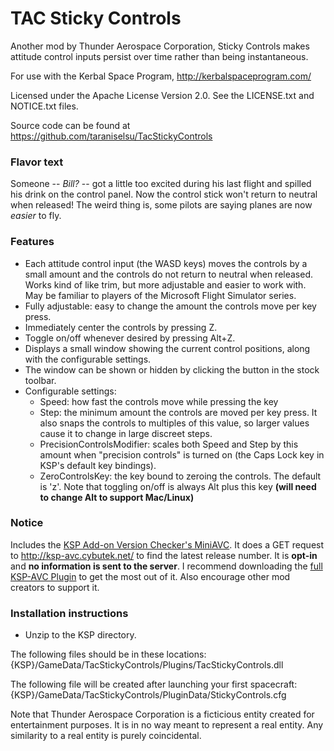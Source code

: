 TAC Sticky Controls
================

Another mod by Thunder Aerospace Corporation, Sticky Controls makes attitude control inputs persist over time rather than being instantaneous.

For use with the Kerbal Space Program, http://kerbalspaceprogram.com/

Licensed under the Apache License Version 2.0.  See the LICENSE.txt and NOTICE.txt files.

Source code can be found at https://github.com/taraniselsu/TacStickyControls

### Flavor text
Someone -- _Bill?_ -- got a little too excited during his last flight and spilled his drink on the control panel. Now the control stick won't return to neutral when released! The weird thing is, some pilots are saying planes are now _easier_ to fly.


### Features
- Each attitude control input (the WASD keys) moves the controls by a small amount and the controls do not return to neutral when released. Works kind of like trim, but more adjustable and easier to work with. May be familiar to players of the Microsoft Flight Simulator series.
- Fully adjustable: easy to change the amount the controls move per key press.
- Immediately center the controls by pressing Z.
- Toggle on/off whenever desired by pressing Alt+Z.
- Displays a small window showing the current control positions, along with the configurable settings.
- The window can be shown or hidden by clicking the button in the stock toolbar.
- Configurable settings:
  - Speed: how fast the controls move while pressing the key
  - Step: the minimum amount the controls are moved per key press. It also snaps the controls to multiples of this value, so larger values cause it to change in large discreet steps.
  - PrecisionControlsModifier: scales both Speed and Step by this amount when "precision controls" is turned on (the Caps Lock key in KSP's default key bindings).
  - ZeroControlsKey: the key bound to zeroing the controls. The default is 'z'. Note that toggling on/off is always Alt plus this key **(will need to change Alt to support Mac/Linux)**


### Notice
Includes the [KSP Add-on Version Checker's MiniAVC](http://forum.kerbalspaceprogram.com/threads/79745). It does a GET request to http://ksp-avc.cybutek.net/ to find the latest release number. It is **opt-in** and **no information is sent to the server**. I recommend downloading the [full KSP-AVC Plugin](http://forum.kerbalspaceprogram.com/threads/79745) to get the most out of it. Also encourage other mod creators to support it.


### Installation instructions
- Unzip to the KSP directory.

The following files should be in these locations:
{KSP}/GameData/TacStickyControls/Plugins/TacStickyControls.dll

The following file will be created after launching your first spacecraft:
{KSP}/GameData/TacStickyControls/PluginData/StickyControls.cfg



Note that Thunder Aerospace Corporation is a ficticious entity created for entertainment
purposes. It is in no way meant to represent a real entity. Any similarity to a real entity
is purely coincidental.
